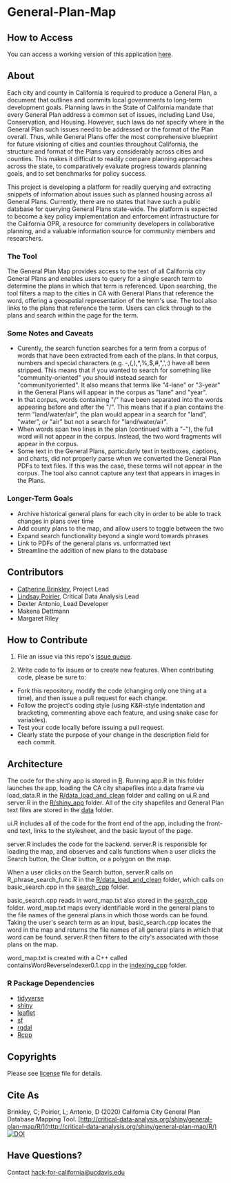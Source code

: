 # General-Plan-Map

## How to Access

You can access a working version of this application [here](http://critical-data-analysis.org/shiny/general-plan-map/R/).

## About

Each city and county in California is required to produce a General Plan, a document that outlines and commits local governments to long-term development goals. Planning laws in the State of California mandate that every General Plan address a common set of issues, including Land Use, Conservation, and Housing. However, such laws do not specify where in the General Plan such issues need to be addressed or the format of the Plan overall. Thus, while General Plans offer the most comprehensive blueprint for future visioning of cities and counties throughout California, the structure and format of the Plans vary considerably across cities and counties. This makes it difficult to readily compare planning approaches across the state, to comparatively evaluate progress towards planning goals, and to set benchmarks for policy success. 
 
This project is developing a platform for readily querying and extracting snippets of information about issues such as planned housing across all General Plans. Currently, there are no states that have such a public database for querying General Plans state-wide. The platform is expected to become a key policy implementation and enforcement infrastructure for the California OPR, a resource for community developers in collaborative planning, and a valuable information source for community members and researchers. 

### The Tool

The General Plan Map provides access to the text of all California city General Plans and enables users to query for a single search term to determine the plans in which that term is referenced. Upon searching, the tool filters a map to the cities in CA with General Plans that reference the word, offering a geospatial representation of the term's use. The tool also links to the plans that reference the term. Users can click through to the plans and search within the page for the term. 

### Some Notes and Caveats

* Curently, the search function searches for a term from a corpus of words that have been extracted from each of the plans. In that corpus, numbers and special characters (e.g. -,(,),\*,%,$,#,",',:) have all been stripped. This means that if you wanted to search for something like "community-oriented" you should instead search for "communityoriented". It also means that terms like "4-lane" or "3-year" in the General Plans will appear in the corpus as "lane" and "year".
* In that corpus, words containing "/" have been separated into the words appearing before and after the "/". This means that if a plan contains the term "land/water/air", the plan would appear in a search for "land", "water", or "air" but not a search for "land/water/air".
* When words span two lines in the plan (continued with a "-"), the full word will not appear in the corpus. Instead, the two word fragments will appear in the corpus. 
* Some text in the General Plans, particularly text in textboxes, captions, and charts, did not properly parse when we converted the General Plan PDFs to text files. If this was the case, these terms will not appear in the corpus. The tool also cannot capture any text that appears in images in the Plans.

### Longer-Term Goals

* Archive historical general plans for each city in order to be able to track changes in plans over time
* Add county plans to the map, and allow users to toggle between the two
* Expand search functionality beyond a single word towards phrases
* Link to PDFs of the general plans vs. unformatted text
* Streamline the addition of new plans to the database

## Contributors

* [Catherine Brinkley](https://humanecology.ucdavis.edu/catherine-brinkley), Project Lead
* [Lindsay Poirier](https://sts.ucdavis.edu/people/lpoirier), Critical Data Analysis Lead
* Dexter Antonio, Lead Developer
* Makena Dettmann
* Margaret Riley

## How to Contribute

1. File an issue via this repo's [issue queue](https://github.com/Hack-for-California/General-Plan-Map/issues).

2. Write code to fix issues or to create new features. When contributing code, please be sure to:

  * Fork this repository, modify the code (changing only one thing at a time), and then issue a pull request for each change.
  * Follow the project's coding style (using K&R-style indentation and bracketing, commenting above each feature, and using snake case for variables).
  * Test your code locally before issuing a pull request.
  * Clearly state the purpose of your change in the description field for each commit.

## Architecture

The code for the shiny app is stored in [R](./R). Running app.R in this folder launches the app, 
loading the CA city shapefiles into a data frame via load_data.R in the [R/data_load_and_clean](./R/data_load_and_clean) 
folder and calling on ui.R and server.R in the [R/shiny_app](./R/shiny_app) folder. All of the city shapefiles and General Plan text files are stored in the [data](./data) folder.

ui.R includes all of the code for the front end of the app, including the front-end text, links to the stylesheet, and the basic layout of the page. 

server.R includes the code for the backend. server.R is responsible for loading the map, and observes and calls functions when a user clicks the Search button, 
the Clear button, or a polygon on the map. 

When a user clicks on the Search button, server.R calls on R_phrase_search_func.R in the [R/data_load_and_clean](./R/data_load_and_clean) folder,
which calls on basic_search.cpp in the [search_cpp](./search_cpp) folder. 

basic_search.cpp reads in word_map.txt also stored in the [search_cpp](./search_cpp) folder. 
word_map.txt maps every identifiable word in the general plans to the file names of the general plans in which those words can be found. Taking 
the user's search term as an input, basic_search.cpp locates the word in the map and returns the file names of all general plans in which that word can be found.
server.R then filters to the city's associated with those plans on the map. 

word_map.txt is created with a C++ called containsWordReverseIndexer0.1.cpp in the [indexing_cpp](./indexing_cpp) folder.

### R Package Dependencies

* [tidyverse](https://www.tidyverse.org/)
* [shiny](https://shiny.rstudio.com/)
* [leaflet](https://rstudio.github.io/leaflet/)
* [sf](https://r-spatial.github.io/sf/articles/sf1.html)
* [rgdal](https://cran.r-project.org/web/packages/rgdal/rgdal.pdf)
* [Rcpp](http://www.rcpp.org/)

## Copyrights

Please see [license](https://github.com/Hack-for-California/General-Plan-Map/blob/master/LICENSE) file for details.

## Cite As

Brinkley, C; Poirier, L; Antonio, D (2020) California City General Plan Database Mapping Tool. [http://critical-data-analysis.org/shiny/general-plan-map/R/](http://critical-data-analysis.org/shiny/general-plan-map/R/)
[![DOI](https://zenodo.org/badge/238352230.svg)](https://zenodo.org/badge/latestdoi/238352230)

## Have Questions?
Contact [hack-for-california@ucdavis.edu](mailto:hack-for-california@ucdavis.edu)
